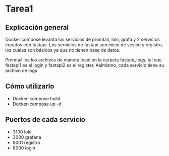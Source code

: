 # Tarea1

## Explicación general

Docker compose levanta los servicios de promtail, loki, grafa y 2 servicios creados con fastapi. Los servicios de fastapi son inicio de sesión y registro, los cuales son básicos ya que no tienen base de datos. 

Promtail lee los archivos de manera local en la carpeta fastapi_logs, tal que fastapi1 es el login y fastapi2 es el register. Asimismo, cada servicio tiene su archivo de logs

## Cómo utilizarlo
- Docker-compose build
- Docker-compose up -d 

## Puertos de cada servicio
- 3100 loki
- 3000 grafana
- 8001 registro
- 8000 login